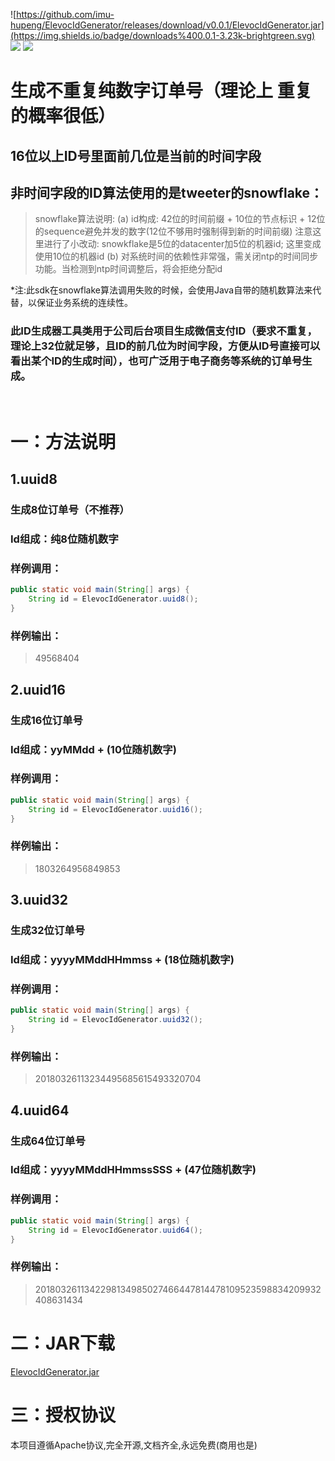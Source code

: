 ![https://github.com/imu-hupeng/ElevocIdGenerator/releases/download/v0.0.1/ElevocIdGenerator.jar](https://img.shields.io/badge/downloads%400.0.1-3.23k-brightgreen.svg)
![](https://img.shields.io/hexpm/l/plug.svg)
![](https://img.shields.io/badge/version-0.0.1-yellow.svg)
# 生成不重复纯数字订单号（理论上 重复的概率很低）
## 16位以上ID号里面前几位是当前的时间字段
## 非时间字段的ID算法使用的是tweeter的snowflake：
> snowflake算法说明:
>   (a) id构成: 42位的时间前缀 + 10位的节点标识 + 12位的sequence避免并发的数字(12位不够用时强制得到新的时间前缀)
>       注意这里进行了小改动: snowkflake是5位的datacenter加5位的机器id; 这里变成使用10位的机器id
>   (b) 对系统时间的依赖性非常强，需关闭ntp的时间同步功能。当检测到ntp时间调整后，将会拒绝分配id

*注:此sdk在snowflake算法调用失败的时候，会使用Java自带的随机数算法来代替，以保证业务系统的连续性。
### 此ID生成器工具类用于公司后台项目生成微信支付ID（要求不重复，理论上32位就足够，且ID的前几位为时间字段，方便从ID号直接可以看出某个ID的生成时间），也可广泛用于电子商务等系统的订单号生成。

<br>

# 一：方法说明
## 1.uuid8
### 生成8位订单号（不推荐）
### Id组成：纯8位随机数字
### 样例调用：
```java
public static void main(String[] args) {
    String id = ElevocIdGenerator.uuid8();
}
```
### 样例输出：
> 49568404

## 2.uuid16
### 生成16位订单号
### Id组成：yyMMdd + (10位随机数字)
### 样例调用：
```java
public static void main(String[] args) {
    String id = ElevocIdGenerator.uuid16();
}
```
### 样例输出：
> 1803264956849853

## 3.uuid32
### 生成32位订单号
### Id组成：yyyyMMddHHmmss + (18位随机数字)
### 样例调用：
```java
public static void main(String[] args) {
    String id = ElevocIdGenerator.uuid32();
}
```
### 样例输出：
> 20180326113234495685615493320704

## 4.uuid64
### 生成64位订单号
### Id组成：yyyyMMddHHmmssSSS + (47位随机数字)
### 样例调用：
```java
public static void main(String[] args) {
    String id = ElevocIdGenerator.uuid64();
}
```
### 样例输出：
> 2018032611342298134985027466447814478109523598834209932408631434

# 二：JAR下载
[ElevocIdGenerator.jar](https://github.com/imu-hupeng/ElevocIdGenerator/releases/download/v0.0.1/ElevocIdGenerator.jar)

# 三：授权协议
本项目遵循Apache协议,完全开源,文档齐全,永远免费(商用也是)